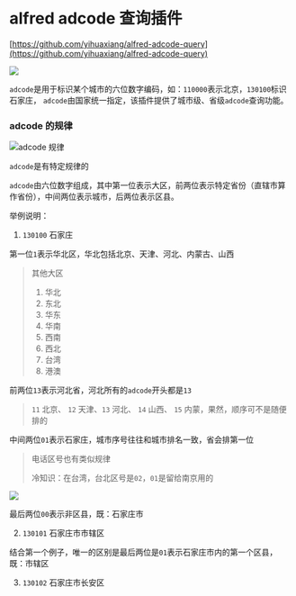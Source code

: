 # alfred adcode 查询插件

[https://github.com/yihuaxiang/alfred-adcode-query](https://github.com/yihuaxiang/alfred-adcode-query)

![](https://z.wiki/autoupload/2022-05-24/54786b494ce54ea39269ae3860169218.image.png)

`adcode`是用于标识某个城市的六位数字编码，如：`110000`表示北京，`130100`标识石家庄，
`adcode`由国家统一指定，该插件提供了城市级、省级`adcode`查询功能。

### adcode 的规律

![adcode 规律](https://fudongdong-statics.oss-cn-beijing.aliyuncs.com/images/20220525/47c8f20b84a742a4b0c6b1ed7786d5b6.png?x-oss-process=image/resize,w_800/quality,q_80)

`adcode`是有特定规律的

`adcode`由六位数字组成，其中第一位表示大区，前两位表示特定省份（直辖市算作省份），中间两位表示城市，后两位表示区县。

举例说明：

1. `130100` 石家庄

第一位`1`表示华北区，华北包括北京、天津、河北、内蒙古、山西

> 其他大区
> 
> 1. 华北
> 2. 东北
> 3. 华东
> 4. 华南
> 5. 西南
> 6. 西北
> 7. 台湾
> 8. 港澳

前两位`13`表示河北省，河北所有的`adcode`开头都是`13`

>`11` 北京、 `12` 天津、`13` 河北、 `14` 山西、 `15` 内蒙，果然，顺序可不是随便排的

中间两位`01`表示石家庄，城市序号往往和城市排名一致，省会排第一位

> 电话区号也有类似规律
> 
> 冷知识：在台湾，台北区号是`02`，`01`是留给南京用的

![](https://fudongdong-statics.oss-cn-beijing.aliyuncs.com/images/20220525/78052b6063b1438793b44185cf1238b6.png?x-oss-process=image/resize,w_800/quality,q_80)

最后两位`00`表示非区县，既：石家庄市

2. `130101` 石家庄市市辖区

结合第一个例子，唯一的区别是最后两位是`01`表示石家庄市内的第一个区县，既：市辖区

3. `130102` 石家庄市长安区
